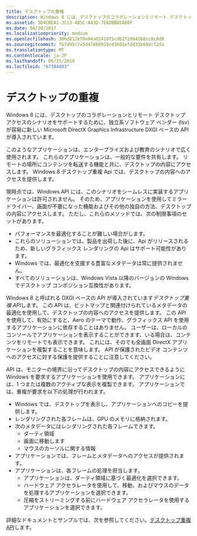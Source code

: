 ```yaml
---
title: デスクトップの重複
description: Windows 8 には、デスクトップのコラボレーションとリモート デスクトップ アクセスのシナリオをサポートするために、独立系ソフトウェア ベンダー (Isv) が容易に新しい Microsoft DirectX Graphics Infrastructure DXGI ベースの API が導入されています。
ms.assetid: 5D4CBEA1-3C13-4B5C-A43D-7E6DBBB1A80F
ms.date: 04/20/2017
ms.localizationpriority: medium
ms.openlocfilehash: 306d812ef0e04a8241075cdb2728642b8cc8c8d0
ms.sourcegitcommit: fb7d95c7a5d47860918cd3602efdd33b69dcf2da
ms.translationtype: MT
ms.contentlocale: ja-JP
ms.lasthandoff: 06/25/2019
ms.locfileid: "67384893"
---
```

# <a name="desktop-duplication"></a>デスクトップの重複


Windows 8 には、デスクトップのコラボレーションとリモート デスクトップ アクセスのシナリオをサポートするために、独立系ソフトウェア ベンダー (Isv) が容易に新しい Microsoft DirectX Graphics Infrastructure DXGI ベースの API が導入されています。

このようなアプリケーションは、エンタープライズおよび教育のシナリオで広く使用されます。 これらのアプリケーションは、一般的な要件を共有します。 リモートの場所にコンテンツを転送する機能と共に、デスクトップの内容にアクセスします。 Windows 8 デスクトップ重複 Api では、デスクトップの内容へのアクセスを提供します。

現時点では、Windows API には、このシナリオをシームレスに実装するアプリケーションは許可されません。 そのため、アプリケーションを使用してミラー ドライバー、画面が不要になった機能およびその他の独自の方法、デスクトップの内容にアクセスします。 ただし、これらのメソッドでは、次の制限事項のセットがあります。

-   パフォーマンスを最適化することが難しい場合がします。
-   これらのソリューションでは、製品を出荷した後に、Api がリリースされるため、新しいグラフィックス レンダリングの Api はサポート可能性があります。
-   Windows では、最適化を支援する豊富なメタデータは常に提供されません。
-   すべてのソリューションは、Windows Vista 以降のバージョンの Windows でデスクトップ コンポジション互換性があります。

Windows 8 と呼ばれる DXGI ベースの API が導入されています*デスクトップ重複 API*します。 この API は、ビットマップと関連付けられているメタデータの最適化を使用して、デスクトップの内容へのアクセスを提供します。 この API を使用して、有効にすると、Aero のテーマで動作、グラフィックス API を使用するアプリケーションに依存することはありません。 ユーザーは、ローカルのコンソールでアプリケーションを表示することができます、いる場合は、コンテンツをリモートでも表示できます。 これには、そのでも全画面 DirectX アプリケーションを複製することを意味します。 API が保護されたビデオ コンテンツへのアクセスに対する保護を提供することに注意してください。

API は、モニターの境界に沿ってデスクトップの内容にアクセスできるように Windows を要求するアプリケーションを使用できます。 アプリケーションには、1 つまたは複数のアクティブな表示を複製できます。 アプリケーションでは、重複が要求を以下の処理が行われます。

-   Windows では、デスクトップを表示し、アプリケーションへのコピーを提供します。
-   レンダリングされた各フレームは、GPU のメモリに格納されます。
-   次のメタデータにはレンダリングされた各フレームできます。
    -   ダーティ領域
    -   画面に移動します
    -   マウスのカーソルに関する情報
-   アプリケーションでは、フレームとメタデータへのアクセスが提供されます。
-   アプリケーションは、各フレームの処理を担当します。
    -   アプリケーションは、ダーティ領域に基づく最適化を選択できます。
    -   ハードウェア アクセラレータを使用して、移動、およびマウスのデータを処理するアプリケーションを選択できます。
    -   圧縮をストリーミングする前にハードウェア アクセラレータを使用するアプリケーションを選択できます。

詳細なドキュメントとサンプルでは、次を参照してください。[デスクトップ重複 API](https://docs.microsoft.com/windows/desktop/direct3ddxgi/desktop-dup-api)します。

 

 





